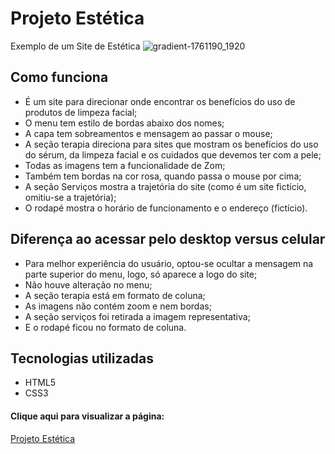 # Projeto Estética
 Exemplo de um Site de Estética 
![gradient-1761190_1920](https://user-images.githubusercontent.com/38321678/171961397-5f1f01f8-a519-4ad3-80c2-3592bff17247.jpg)


## Como funciona

* É um site para direcionar onde encontrar os benefícios do uso de produtos de limpeza facial;
* O menu tem estilo de bordas abaixo dos nomes;
* A capa tem sobreamentos e mensagem ao passar o mouse;
* A seção terapia direciona para sites que mostram os benefícios do uso do sérum, da limpeza facial e os cuidados que devemos ter com a pele;
* Todas as imagens tem a funcionalidade de Zom;
* Também tem bordas na cor rosa, quando passa o mouse por cima;
* A seção Serviços mostra a trajetória do site (como é um site fictício, omitiu-se a trajetória);
* O rodapé mostra o horário de funcionamento e o endereço (fictício).

## Diferença ao acessar pelo desktop versus celular

* Para melhor experiência do usuário, optou-se ocultar a mensagem na parte superior do menu, logo, só aparece a logo do site;
* Não houve alteração no menu;
* A seção terapia está em formato de coluna;
* As imagens não contém zoom e nem bordas;
* A seção serviços foi retirada a imagem representativa;
* E o rodapé ficou no formato de coluna.

## Tecnologias utilizadas
* HTML5
* CSS3


 #### Clique aqui para visualizar a página:
<a href="https://sonia-95.github.io/Projetos-Estetica/Site%201/index.html
" target="_blank">Projeto Estética</a>


